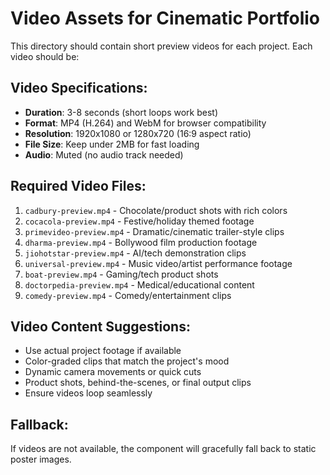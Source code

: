 # Video Assets for Cinematic Portfolio

This directory should contain short preview videos for each project. Each video should be:

## Video Specifications:
- **Duration**: 3-8 seconds (short loops work best)
- **Format**: MP4 (H.264) and WebM for browser compatibility
- **Resolution**: 1920x1080 or 1280x720 (16:9 aspect ratio)
- **File Size**: Keep under 2MB for fast loading
- **Audio**: Muted (no audio track needed)

## Required Video Files:

1. `cadbury-preview.mp4` - Chocolate/product shots with rich colors
2. `cocacola-preview.mp4` - Festive/holiday themed footage
3. `primevideo-preview.mp4` - Dramatic/cinematic trailer-style clips
4. `dharma-preview.mp4` - Bollywood film production footage
5. `jiohotstar-preview.mp4` - AI/tech demonstration clips
6. `universal-preview.mp4` - Music video/artist performance footage
7. `boat-preview.mp4` - Gaming/tech product shots
8. `doctorpedia-preview.mp4` - Medical/educational content
9. `comedy-preview.mp4` - Comedy/entertainment clips

## Video Content Suggestions:
- Use actual project footage if available
- Color-graded clips that match the project's mood
- Dynamic camera movements or quick cuts
- Product shots, behind-the-scenes, or final output clips
- Ensure videos loop seamlessly

## Fallback:
If videos are not available, the component will gracefully fall back to static poster images.